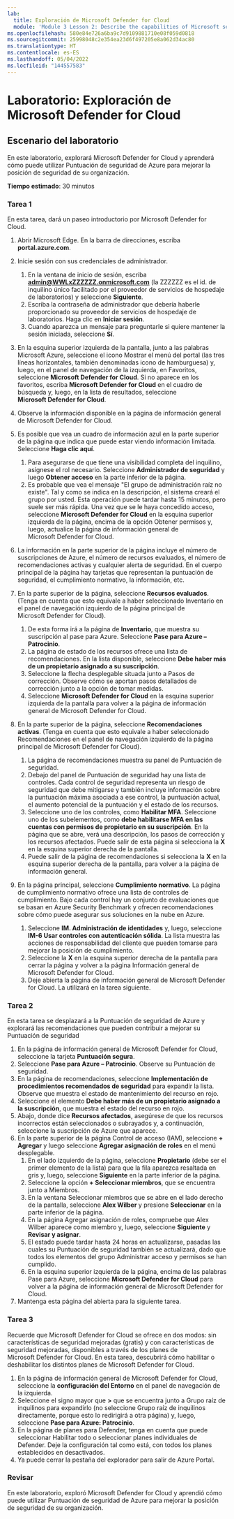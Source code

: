 ```yaml
---
lab:
  title: Exploración de Microsoft Defender for Cloud
  module: 'Module 3 Lesson 2: Describe the capabilities of Microsoft security solutions: Describe security management capabilities of Azure'
ms.openlocfilehash: 580e84e726a6ba9c7d9109881710e08f059d0818
ms.sourcegitcommit: 25998048c2e354ea23d6f497205e8a062d34ac80
ms.translationtype: HT
ms.contentlocale: es-ES
ms.lasthandoff: 05/04/2022
ms.locfileid: "144557583"
---
```

# <a name="lab-explore-microsoft-defender-for-cloud"></a>Laboratorio: Exploración de Microsoft Defender for Cloud

## <a name="lab-scenario"></a>Escenario del laboratorio

En este laboratorio, explorará Microsoft Defender for Cloud y aprenderá cómo puede utilizar Puntuación de seguridad de Azure para mejorar la posición de seguridad de su organización.

**Tiempo estimado**: 30 minutos

### <a name="task-1"></a>Tarea 1

En esta tarea, dará un paseo introductorio por Microsoft Defender for Cloud.

1. Abrir Microsoft Edge. En la barra de direcciones, escriba **portal.azure.com**.

1. Inicie sesión con sus credenciales de administrador.
    1. En la ventana de inicio de sesión, escriba **admin@WWLxZZZZZZ.onmicrosoft.com** (la ZZZZZZ es el id. de inquilino único facilitado por el proveedor de servicios de hospedaje de laboratorios) y seleccione **Siguiente**.
    1. Escriba la contraseña de administrador que debería haberle proporcionado su proveedor de servicios de hospedaje de laboratorios. Haga clic en **Iniciar sesión**.
    1. Cuando aparezca un mensaje para preguntarle si quiere mantener la sesión iniciada, seleccione **Sí**.

1. En la esquina superior izquierda de la pantalla, junto a las palabras Microsoft Azure, seleccione el icono Mostrar el menú del portal (las tres líneas horizontales, también denominadas icono de hamburguesa) y, luego, en el panel de navegación de la izquierda, en Favoritos, seleccione **Microsoft Defender for Cloud**.  Si no aparece en los favoritos, escriba **Microsoft Defender for Cloud** en el cuadro de búsqueda y, luego, en la lista de resultados, seleccione **Microsoft Defender for Cloud**.

1. Observe la información disponible en la página de información general de Microsoft Defender for Cloud.  

1. Es posible que vea un cuadro de información azul en la parte superior de la página que indica que puede estar viendo información limitada.  Seleccione **Haga clic aquí**.
    1. Para asegurarse de que tiene una visibilidad completa del inquilino, asígnese el rol necesario.  Seleccione **Administrador de seguridad** y luego **Obtener acceso** en la parte inferior de la página.
    1. Es probable que vea el mensaje "El grupo de administración raíz no existe".  Tal y como se indica en la descripción, el sistema creará el grupo por usted.  Esta operación puede tardar hasta 15 minutos, pero suele ser más rápida.  Una vez que se le haya concedido acceso, seleccione **Microsoft Defender for Cloud** en la esquina superior izquierda de la página, encima de la opción Obtener permisos y, luego, actualice la página de información general de Microsoft Defender for Cloud.

1. La información en la parte superior de la página incluye el número de suscripciones de Azure, el número de recursos evaluados, el número de recomendaciones activas y cualquier alerta de seguridad.  En el cuerpo principal de la página hay tarjetas que representan la puntuación de seguridad, el cumplimiento normativo, la información, etc.  

1. En la parte superior de la página, seleccione **Recursos evaluados**.  (Tenga en cuenta que esto equivale a haber seleccionado Inventario en el panel de navegación izquierdo de la página principal de Microsoft Defender for Cloud).
    1. De esta forma irá a la página de **Inventario**, que muestra su suscripción al pase para Azure.  Seleccione **Pase para Azure – Patrocinio**.
    1. La página de estado de los recursos ofrece una lista de recomendaciones.  En la lista disponible, seleccione **Debe haber más de un propietario asignado a su suscripción**.
    1. Seleccione la flecha desplegable situada junto a Pasos de corrección. Observe cómo se aportan pasos detallados de corrección junto a la opción de tomar medidas.  
    1. Seleccione **Microsoft Defender for Cloud** en la esquina superior izquierda de la pantalla para volver a la página de información general de Microsoft Defender for Cloud.

1. En la parte superior de la página, seleccione **Recomendaciones activas**.  (Tenga en cuenta que esto equivale a haber seleccionado Recomendaciones en el panel de navegación izquierdo de la página principal de Microsoft Defender for Cloud).
    1. La página de recomendaciones muestra su panel de Puntuación de seguridad.
    1. Debajo del panel de Puntuación de seguridad hay una lista de controles. Cada control de seguridad representa un riesgo de seguridad que debe mitigarse y también incluye información sobre la puntuación máxima asociada a ese control, la puntuación actual, el aumento potencial de la puntuación y el estado de los recursos.  
    1. Seleccione uno de los controles, como **Habilitar MFA**.  Seleccione uno de los subelementos, como **debe habilitarse MFA en las cuentas con permisos de propietario en su suscripción**.  En la página que se abre, verá una descripción, los pasos de corrección y los recursos afectados. Puede salir de esta página si selecciona la **X** en la esquina superior derecha de la pantalla.
    1. Puede salir de la página de recomendaciones si selecciona la **X** en la esquina superior derecha de la pantalla, para volver a la página de información general.

1. En la página principal, seleccione **Cumplimiento normativo**. La página de cumplimiento normativo ofrece una lista de controles de cumplimiento.  Bajo cada control hay un conjunto de evaluaciones que se basan en Azure Security Benchmark y ofrecen recomendaciones sobre cómo puede asegurar sus soluciones en la nube en Azure.
    1. Seleccione **IM. Administración de identidades** y, luego, seleccione **IM-6 Usar controles con autenticación sólida**.  La lista muestra las acciones de responsabilidad del cliente que pueden tomarse para mejorar la posición de cumplimiento.
    1. Seleccione la **X** en la esquina superior derecha de la pantalla para cerrar la página y volver a la página Información general de Microsoft Defender for Cloud.
    1. Deje abierta la página de información general de Microsoft Defender for Cloud. La utilizará en la tarea siguiente.

### <a name="task-2"></a>Tarea 2

En esta tarea se desplazará a la Puntuación de seguridad de Azure y explorará las recomendaciones que pueden contribuir a mejorar su Puntuación de seguridad

1. En la página de información general de Microsoft Defender for Cloud, seleccione la tarjeta **Puntuación segura**.
1. Seleccione **Pase para Azure – Patrocinio**.  Observe su Puntuación de seguridad.
1. En la página de recomendaciones, seleccione **Implementación de procedimientos recomendados de seguridad** para expandir la lista. Observe que muestra el estado de mantenimiento del recurso en rojo.
1. Seleccione el elemento **Debe haber más de un propietario asignado a la suscripción**, que muestra el estado del recurso en rojo.
1. Abajo, donde dice **Recursos afectados**, asegúrese de que los recursos incorrectos están seleccionados o subrayados y, a continuación, seleccione la suscripción de Azure que aparece.
1. En la parte superior de la página Control de acceso (IAM), seleccione **+ Agregar** y luego seleccione **Agregar asignación de roles** en el menú desplegable.
    1. En el lado izquierdo de la página, seleccione **Propietario** (debe ser el primer elemento de la lista) para que la fila aparezca resaltada en gris y, luego, seleccione **Siguiente** en la parte inferior de la página.
    1. Seleccione la opción **+ Seleccionar miembros**, que se encuentra junto a Miembros.
    1. En la ventana Seleccionar miembros que se abre en el lado derecho de la pantalla, seleccione **Alex Wilber** y presione **Seleccionar** en la parte inferior de la página.  
    1. En la página Agregar asignación de roles, compruebe que Alex Wilber aparece como miembro y, luego, seleccione **Siguiente** y **Revisar y asignar**.
    1. El estado puede tardar hasta 24 horas en actualizarse, pasadas las cuales su Puntuación de seguridad también se actualizará, dado que todos los elementos del grupo Administrar acceso y permisos se han cumplido.
    1. En la esquina superior izquierda de la página, encima de las palabras Pase para Azure, seleccione **Microsoft Defender for Cloud** para volver a la página de información general de Microsoft Defender for Cloud.
1. Mantenga esta página del abierta para la siguiente tarea.

### <a name="task-3"></a>Tarea 3

Recuerde que Microsoft Defender for Cloud se ofrece en dos modos: sin características de seguridad mejoradas (gratis) y con características de seguridad mejoradas, disponibles a través de los planes de Microsoft Defender for Cloud. En esta tarea, descubrirá cómo habilitar o deshabilitar los distintos planes de Microsoft Defender for Cloud.

1. En la página de información general de Microsoft Defender for Cloud, seleccione la **configuración del Entorno** en el panel de navegación de la izquierda.
1. Seleccione el signo mayor que **>** que se encuentra junto a Grupo raíz de inquilinos para expandirlo (no seleccione Grupo raíz de inquilinos directamente, porque esto lo redirigirá a otra página) y, luego, seleccione **Pase para Azure: Patrocinio**.
1. En la página de planes para Defender, tenga en cuenta que puede seleccionar Habilitar todo o seleccionar planes individuales de Defender. Deje la configuración tal como está, con todos los planes establecidos en desactivados.
1. Ya puede cerrar la pestaña del explorador para salir de Azure Portal.

### <a name="review"></a>Revisar

En este laboratorio, exploró Microsoft Defender for Cloud y aprendió cómo puede utilizar Puntuación de seguridad de Azure para mejorar la posición de seguridad de su organización.
